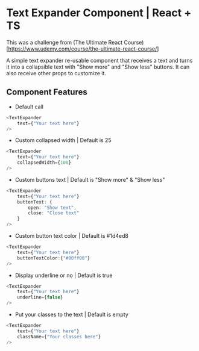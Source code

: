 # Text Expander Component | React + TS
This was a challenge from (The Ultimate React Course)[https://www.udemy.com/course/the-ultimate-react-course/]

A simple text expander re-usable component that receives a text and turns it into a collapsible text with "Show more" and "Show less" buttons. It can also receive other props to customize it.

## Component Features
* Default call
```typescript
<TextExpander 
    text={"Your text here"}
/>  
```
* Custom collapsed width | Default is 25
```typescript
<TextExpander 
    text={"Your text here"}
    collapsedWidth={100}
/>  
```
* Custom buttons text | Default is "Show more" & "Show less"
```typescript
<TextExpander 
    text={"Your text here"}
    buttonText: {
        open: "Show text",
        close: "Close text"
    }
/>  
```
* Custom button text color | Default is #1d4ed8
```typescript
<TextExpander 
    text={"Your text here"}
    buttonTextColor:{"#00ff00"}
/>  
```
* Display underline or no | Default is true
```typescript
<TextExpander 
    text={"Your text here"}
    underline={false}
/>  
```
* Put your classes to the text | Default is empty
```typescript
<TextExpander 
    text={"Your text here"}
    className={"Your classes here"}
/>  
```